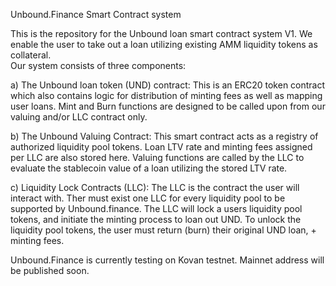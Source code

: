 Unbound.Finance Smart Contract system

This is the repository for the Unbound loan smart contract system V1. We enable the user to take out a loan utilizing existing AMM liquidity tokens as collateral.  
Our system consists of three components:

a) The Unbound loan token (UND) contract: 
    This is an ERC20 token contract which also contains logic for distribution of minting fees as well as mapping user loans. Mint and Burn functions are designed to be called upon from our valuing and/or LLC contract only.

b) The Unbound Valuing Contract:
    This smart contract acts as a registry of authorized liquidity pool tokens. Loan LTV rate and minting fees assigned per LLC are also stored here. Valuing functions are called by the LLC to evaluate the stablecoin value of a loan utilizing the stored LTV rate. 

c) Liquidity Lock Contracts (LLC):
    The LLC is the contract the user will interact with. Ther must exist one LLC for every liquidity pool to be supported by Unbound.finance. The LLC will lock a users liquidity pool tokens, and initiate the minting process to loan out UND. To unlock the liquidity pool tokens, the user must return (burn) their original UND loan, + minting fees.
    
Unbound.Finance is currently testing on Kovan testnet. Mainnet address will be published soon.